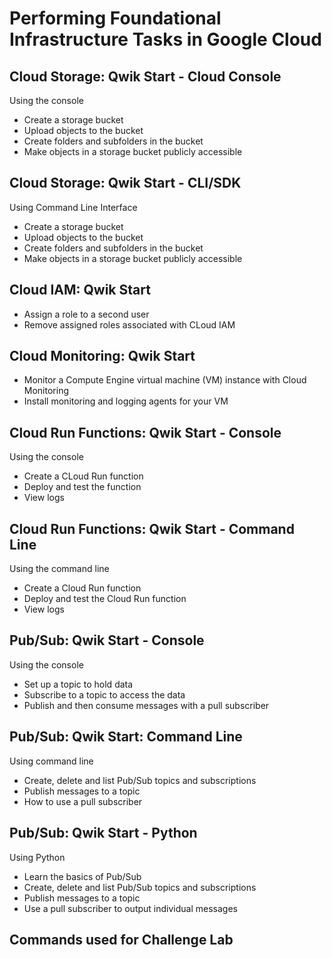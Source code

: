 <h1>Performing Foundational Infrastructure Tasks in Google Cloud</h1>
<h2>Cloud Storage: Qwik Start - Cloud Console</h2>

Using the console
* Create a storage bucket
* Upload objects to the bucket
* Create folders and subfolders in the bucket
* Make objects in a storage bucket publicly accessible

<h2>Cloud Storage: Qwik Start - CLI/SDK</h2>

Using Command Line Interface
* Create a storage bucket
* Upload objects to the bucket
* Create folders and subfolders in the bucket
* Make objects in a storage bucket publicly accessible

<h2>Cloud IAM: Qwik Start</h2>

* Assign a role to a second user
* Remove assigned roles associated with CLoud IAM

<h2>Cloud Monitoring: Qwik Start</h2>

* Monitor a Compute Engine virtual machine (VM) instance with Cloud Monitoring
* Install monitoring and logging agents for your VM

<h2>Cloud Run Functions: Qwik Start - Console</h2>

Using the console
* Create a CLoud Run function
* Deploy and test the function
* View logs

<h2>Cloud Run Functions: Qwik Start - Command Line</h2>

Using the command line
* Create a Cloud Run function
* Deploy and test the Cloud Run function
* View logs


<h2>Pub/Sub: Qwik Start - Console</h2>

Using the console
* Set up a topic to hold data
* Subscribe to a topic to access the data
* Publish and then consume messages with a pull subscriber

<h2>Pub/Sub: Qwik Start: Command Line</h2>

Using command line
* Create, delete and list Pub/Sub topics and subscriptions
* Publish messages to a topic
* How to use a pull subscriber

<h2>Pub/Sub: Qwik Start - Python</h2>

Using Python
* Learn the basics of Pub/Sub
* Create, delete and list Pub/Sub topics and subscriptions
* Publish messages to a topic
* Use a pull subscriber to output individual messages

<h2>Commands used for Challenge Lab</h2>
